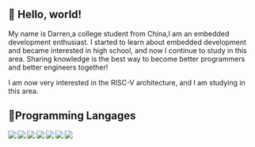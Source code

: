 ## 👋 Hello, world! 

My name is Darren,a college student from China,I am an embedded development enthusiast. I started to learn about embedded development and became interested in high school, and now I continue to study in this area. Sharing knowledge is the best way to become better programmers and better engineers together!

I am now very interested in the RISC-V architecture, and I am studying in this area.

## 🍳Programming Langages

<img src='https://img.shields.io/badge/C-C-blue' align='left'/><img src='https://img.shields.io/badge/C%2B%2B-C%2B%2B-blue' align='left'/><img src='https://img.shields.io/badge/Python-Python-blue' align='left'/><img src='https://img.shields.io/badge/Lua-Lua-blue' align='left'/><img src='https://img.shields.io/badge/Go-Go-blue' align='left'/><img src='https://img.shields.io/badge/CMake-CMake-blue' align='left'/><img src='https://img.shields.io/badge/Make-Make-blue' align='left'/>


